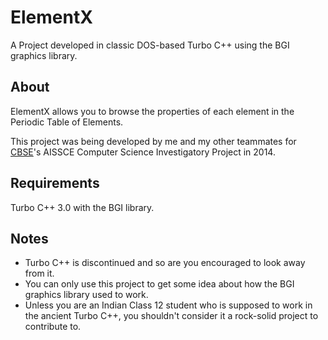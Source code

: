 # ElementX
A Project developed in classic DOS-based Turbo C++ using the BGI graphics library.

## About

ElementX allows you to browse the properties of each element in the Periodic Table of Elements.

This project was being developed by me and my other teammates for [CBSE](http://cbse.nic.in/newsite/index.html)'s AISSCE Computer Science Investigatory Project in 2014.

## Requirements

Turbo C++ 3.0 with the BGI library. 

## Notes

  - Turbo C++ is discontinued and so are you encouraged to look away from it. 
  - You can only use this project to get some idea about how the BGI graphics library used to work. 
  - Unless you are an Indian Class 12 student who is supposed to work in the ancient Turbo C++, you shouldn't consider it a rock-solid project to contribute to. 
